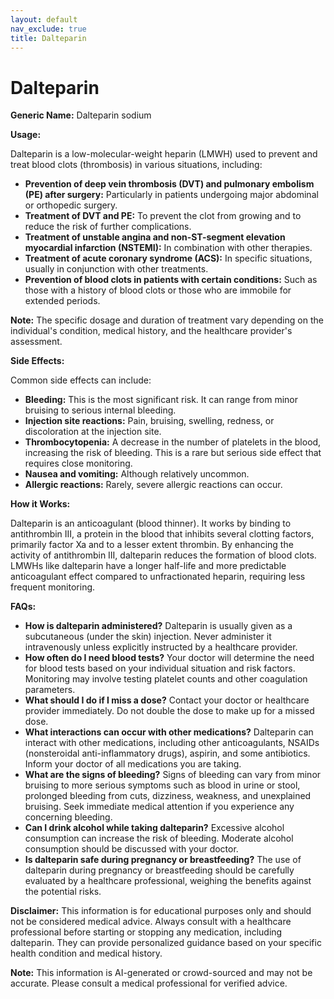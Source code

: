 ```yaml
---
layout: default
nav_exclude: true
title: Dalteparin
---
```


# Dalteparin

**Generic Name:** Dalteparin sodium

**Usage:**

Dalteparin is a low-molecular-weight heparin (LMWH) used to prevent and treat blood clots (thrombosis) in various situations, including:

* **Prevention of deep vein thrombosis (DVT) and pulmonary embolism (PE) after surgery:** Particularly in patients undergoing major abdominal or orthopedic surgery.
* **Treatment of DVT and PE:**  To prevent the clot from growing and to reduce the risk of further complications.
* **Treatment of unstable angina and non-ST-segment elevation myocardial infarction (NSTEMI):**  In combination with other therapies.
* **Treatment of acute coronary syndrome (ACS):**  In specific situations, usually in conjunction with other treatments.
* **Prevention of blood clots in patients with certain conditions:** Such as those with a history of blood clots or those who are immobile for extended periods.

**Note:** The specific dosage and duration of treatment vary depending on the individual's condition, medical history, and the healthcare provider's assessment.

**Side Effects:**

Common side effects can include:

* **Bleeding:** This is the most significant risk.  It can range from minor bruising to serious internal bleeding.
* **Injection site reactions:** Pain, bruising, swelling, redness, or discoloration at the injection site.
* **Thrombocytopenia:** A decrease in the number of platelets in the blood, increasing the risk of bleeding. This is a rare but serious side effect that requires close monitoring.
* **Nausea and vomiting:** Although relatively uncommon.
* **Allergic reactions:**  Rarely, severe allergic reactions can occur.

**How it Works:**

Dalteparin is an anticoagulant (blood thinner). It works by binding to antithrombin III, a protein in the blood that inhibits several clotting factors, primarily factor Xa and to a lesser extent thrombin.  By enhancing the activity of antithrombin III, dalteparin reduces the formation of blood clots.  LMWHs like dalteparin have a longer half-life and more predictable anticoagulant effect compared to unfractionated heparin, requiring less frequent monitoring.


**FAQs:**

* **How is dalteparin administered?** Dalteparin is usually given as a subcutaneous (under the skin) injection.  Never administer it intravenously unless explicitly instructed by a healthcare provider.
* **How often do I need blood tests?** Your doctor will determine the need for blood tests based on your individual situation and risk factors.  Monitoring may involve testing platelet counts and other coagulation parameters.
* **What should I do if I miss a dose?**  Contact your doctor or healthcare provider immediately. Do not double the dose to make up for a missed dose.
* **What interactions can occur with other medications?** Dalteparin can interact with other medications, including other anticoagulants, NSAIDs (nonsteroidal anti-inflammatory drugs), aspirin, and some antibiotics.  Inform your doctor of all medications you are taking.
* **What are the signs of bleeding?** Signs of bleeding can vary from minor bruising to more serious symptoms such as blood in urine or stool, prolonged bleeding from cuts, dizziness, weakness, and unexplained bruising.  Seek immediate medical attention if you experience any concerning bleeding.
* **Can I drink alcohol while taking dalteparin?** Excessive alcohol consumption can increase the risk of bleeding.  Moderate alcohol consumption should be discussed with your doctor.
* **Is dalteparin safe during pregnancy or breastfeeding?**  The use of dalteparin during pregnancy or breastfeeding should be carefully evaluated by a healthcare professional, weighing the benefits against the potential risks.


**Disclaimer:** This information is for educational purposes only and should not be considered medical advice.  Always consult with a healthcare professional before starting or stopping any medication, including dalteparin.  They can provide personalized guidance based on your specific health condition and medical history.


**Note:** This information is AI-generated or crowd-sourced and may not be accurate. Please consult a medical professional for verified advice.